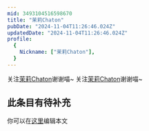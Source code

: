 ```yaml
---
mid: 3493104516598670
title: "茉莉Chaton"
pubDate: "2024-11-04T11:26:46.024Z"
updatedDate: "2024-11-04T11:26:46.024Z"
profile:
  {
    Nickname: ["茉莉Chaton"],
  }
---
```


关注[茉莉Chaton](https://space.bilibili.com/3493104516598670)谢谢喵~ 关注[茉莉Chaton](https://space.bilibili.com/3493104516598670)谢谢喵~

## 此条目有待补充
你可以在[这里](https://github.com/Yuhanawa/VTuber.ICU-Content/edit/master/v/茉莉Chaton/index.md)编辑本文
